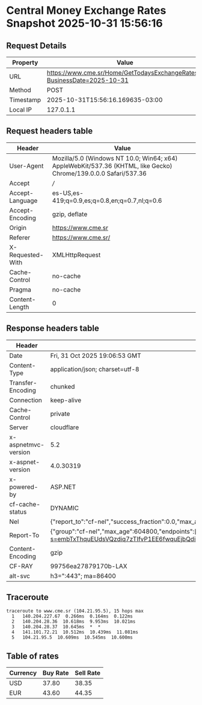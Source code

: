 # Central Money Exchange Rates Snapshot 2025-10-31 15:56:16
## Request Details

| Property | Value |
|----------|-------|
| URL | https://www.cme.sr/Home/GetTodaysExchangeRates/?BusinessDate=2025-10-31 |
| Method | POST |
| Timestamp | 2025-10-31T15:56:16.169635-03:00 |
| Local IP | 127.0.1.1 |
    
## Request headers table

| Header | Value |
|--------|-------|
| User-Agent | Mozilla/5.0 (Windows NT 10.0; Win64; x64) AppleWebKit/537.36 (KHTML, like Gecko) Chrome/139.0.0.0 Safari/537.36 |
| Accept | */* |
| Accept-Language | es-US,es-419;q=0.9,es;q=0.8,en;q=0.7,nl;q=0.6 |
| Accept-Encoding | gzip, deflate |
| Origin | https://www.cme.sr |
| Referer | https://www.cme.sr/ |
| X-Requested-With | XMLHttpRequest |
| Cache-Control | no-cache |
| Pragma | no-cache |
| Content-Length | 0 |

    
## Response headers table
| Header | Value |
|--------|-------|
| Date | Fri, 31 Oct 2025 19:06:53 GMT |
| Content-Type | application/json; charset=utf-8 |
| Transfer-Encoding | chunked |
| Connection | keep-alive |
| Cache-Control | private |
| Server | cloudflare |
| x-aspnetmvc-version | 5.2 |
| x-aspnet-version | 4.0.30319 |
| x-powered-by | ASP.NET |
| cf-cache-status | DYNAMIC |
| Nel | {"report_to":"cf-nel","success_fraction":0.0,"max_age":604800} |
| Report-To | {"group":"cf-nel","max_age":604800,"endpoints":[{"url":"https://a.nel.cloudflare.com/report/v4?s=embTxThquEUdsVQzdiq7zTIfvP1EE6fwquEjbQdiE0VMYBj3hQUYvuzOqKVeRjvff9BJPsxEqYxFra%2FrKVx2npy401Va8KVF6OI%3D"}]} |
| Content-Encoding | gzip |
| CF-RAY | 99756ea27879170b-LAX |
| alt-svc | h3=":443"; ma=86400 |

## Traceroute 

```
traceroute to www.cme.sr (104.21.95.5), 15 hops max
  1   140.204.227.67  0.266ms  0.164ms  0.122ms 
  2   140.204.28.36  10.618ms  9.953ms  10.021ms 
  3   140.204.28.37  10.645ms  *  * 
  4   141.101.72.21  10.512ms  10.439ms  11.081ms 
  5   104.21.95.5  10.609ms  10.545ms  10.600ms 

```


## Table of rates

| Currency | Buy Rate | Sell Rate |
|----------|----------|-----------|
| USD | 37.80 | 38.35 |
| EUR | 43.60 | 44.35 |
